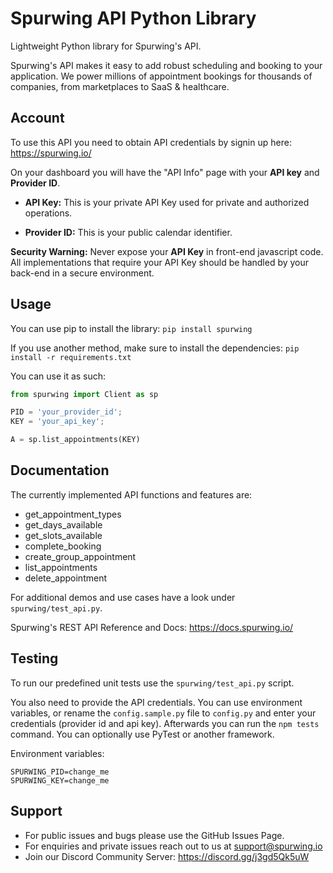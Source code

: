 # Spurwing API Python Library

Lightweight Python library for Spurwing's API.

Spurwing's API makes it easy to add robust scheduling and booking to your application. We power millions of appointment bookings for thousands of companies, from marketplaces to SaaS & healthcare. 

## Account
To use this API you need to obtain API credentials by signin up here: https://spurwing.io/

On your dashboard you will have the "API Info" page with your **API key** and **Provider ID**.

- **API Key:** This is your private API Key used for private and authorized operations.

- **Provider ID:** This is your public calendar identifier.

**Security Warning:** Never expose your **API Key** in front-end javascript code. All implementations that require your API Key should be handled by your back-end in a secure environment.

## Usage
You can use pip to install the library: `pip install spurwing`

If you use another method, make sure to install the dependencies: `pip install -r requirements.txt`

You can use it as such:
```py
from spurwing import Client as sp

PID = 'your_provider_id';
KEY = 'your_api_key';

A = sp.list_appointments(KEY)

```
## Documentation

The currently implemented API functions and features are:

- get_appointment_types
- get_days_available
- get_slots_available
- complete_booking
- create_group_appointment
- list_appointments
- delete_appointment

For additional demos and use cases have a look under `spurwing/test_api.py`.

Spurwing's REST API Reference and Docs: https://docs.spurwing.io/

## Testing
To run our predefined unit tests use the `spurwing/test_api.py` script.

You also need to provide the API credentials. You can use environment variables, or rename the `config.sample.py` file to `config.py` and enter your credentials (provider id and api key). Afterwards you can run the `npm tests` command. You can optionally use PyTest or another framework.

Environment variables:
```
SPURWING_PID=change_me
SPURWING_KEY=change_me
```

## Support
- For public issues and bugs please use the GitHub Issues Page.
- For enquiries and private issues reach out to us at support@spurwing.io
- Join our Discord Community Server: https://discord.gg/j3gd5Qk5uW
